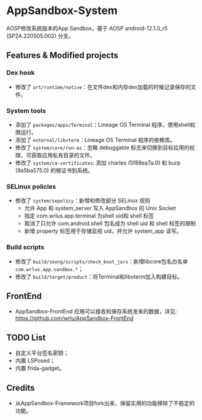 # AppSandbox-System
AOSP修改系统版本的App Sandbox，基于 AOSP android-12.1.0_r5 (SP2A.220505.002) 分支。

## Features & Modified projects
### Dex hook
* 修改了 `art/runtime/native`：在文件dex和内存dex加载的时候记录保存的文件。

### System tools
* 添加了 `packages/apps/Terminal`：Lineage OS Terminal 程序，使用shell权限运行。
* 添加了 `external/libvterm`：Lineage OS Terminal 程序的依赖库。
* 修改了 `system/core/run-as`：忽略 debuggable 标志来切换到目标应用的权限，可获取应用私有目录的文件。
* 修改了 `system/ca-certificates`: 添加 charles (5f88ea7a.0) 和 burp (9a5ba575.0) 的根证书到系统。

### SELinux policies
* 修改了 `system/sepolicy`：新增和修改部分 SELinux 规则
    * 允许 App 和 system_server 写入 AppSandbox 的 Unix Socket
    * 指定 com.wrlus.app.terminal 为shell uid和 shell 标签
    * 取消了只允许 com.android.shell 包名成为 shell uid 和 shell 标签的限制
    * 新增 property 标签用于存储监视 uid，并允许 system_app 读写。

### Build scripts
* 修改了 `build/soong/scripts/check_boot_jars`：新增libcore包名白名单`com.wrlus.app.sandbox.*`；
* 修改了 `build/target/product`：将Terminal和libvterm加入构建目标。

## FrontEnd
* AppSandbox-FrontEnd 应用可以接收和保存系统发来的数据，详见: https://github.com/wrlu/AppSandbox-FrontEnd

## TODO List
* 自定义平台签名密钥；
* 内置 LSPosed；
* 内置 frida-gadget。

## Credits
* 从AppSandbox-Framework项目fork出来，保留实用的功能移除了不稳定的功能。